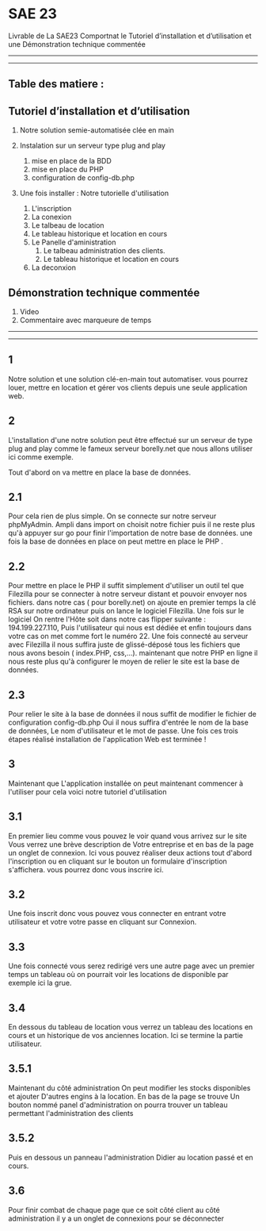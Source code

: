 # SAE 23

Livrable de La SAE23 Comportnat le Tutoriel d’installation et d’utilisation et une Démonstration technique commentée

-------
-------

## Table des matiere :

## Tutoriel d’installation et d’utilisation

1. Notre solution semie-automatisée clée en main
2. Instalation sur un serveur type plug and play
   1. mise en place de la BDD
   2. mise en place du PHP
   3. configuration de config-db.php

3. Une fois installer : Notre tutorielle d'utilisation
   1. L'inscription
   2. La conexion
   3. Le talbeau de location
   4. Le tableau historique et location en cours
   5. Le Panelle d'aministration
      1. Le talbeau administration des clients.
      2. Le tableau historique et location en cours
   6. La deconxion

## Démonstration technique commentée

1. Video
2. Commentaire avec marqueure de temps

-------
-------

## 1 

Notre solution et une solution clé-en-main tout automatiser.  vous pourrez louer, mettre en location et gérer vos clients  depuis une seule application web.

## 2 

L'installation d'une notre solution  peut être effectué  sur un serveur de type plug and play comme le fameux serveur borelly.net  que nous allons utiliser ici comme exemple.

Tout d'abord on va mettre en place la base de données.

## 2.1

Pour cela rien de plus simple. On se connecte sur notre serveur phpMyAdmin. Ampli dans  import on choisit notre fichier puis il ne reste plus qu'à appuyer sur go pour finir l'importation de notre base de données.  une fois la base de données en place on peut mettre en place le PHP .

## 2.2

Pour mettre en place le PHP il suffit simplement d'utiliser un outil tel que Filezilla pour se connecter à notre serveur distant et pouvoir envoyer nos fichiers.  dans notre cas ( pour borelly.net)  on ajoute en premier temps la clé RSA sur notre ordinateur puis on lance  le logiciel Filezilla. Une fois sur le logiciel On rentre l'Hôte  soit  dans notre cas  flipper suivante : 194.199.227.110, Puis l'utilisateur qui nous est dédiée et enfin toujours dans votre cas on met comme fort le numéro 22. Une fois connecté au serveur avec Filezilla il nous suffira juste de glissé-déposé tous les fichiers que nous avons besoin ( index.PHP, css,...). maintenant que notre PHP en ligne  il nous reste plus qu'à configurer le moyen de relier le site est la base de données.

## 2.3

Pour relier le site à la base de données il nous suffit de modifier le fichier de configuration config-db.php Oui il nous suffira  d'entrée
le  nom de la base de données, Le nom d'utilisateur et le mot de passe. 
Une fois ces trois étapes réalisé installation de l'application Web est terminée !

## 3 

Maintenant que L'application installée on peut maintenant commencer à l'utiliser pour cela voici notre tutoriel d'utilisation

## 3.1

En premier lieu comme vous pouvez le voir quand vous arrivez sur le site Vous verrez une brève description de Votre entreprise  et en bas de la page un onglet de connexion. Ici vous pouvez réaliser deux actions tout d'abord l'inscription ou en cliquant sur le bouton un formulaire d'inscription s'affichera.  vous pourrez donc vous inscrire ici.

## 3.2

Une fois inscrit donc vous pouvez vous connecter en entrant votre utilisateur et votre votre passe en cliquant sur Connexion.

## 3.3

Une fois connecté vous serez redirigé vers une autre page avec un premier temps un tableau où on pourrait voir les locations de disponible par exemple ici la grue.

## 3.4

En dessous du tableau de location vous verrez un tableau des locations en cours et un historique de vos anciennes location. Ici se termine la partie utilisateur.

## 3.5.1

Maintenant du côté  administration On peut modifier les stocks disponibles et ajouter D'autres engins à la location. En bas de la page se trouve Un bouton nommé panel d'administration on pourra trouver un tableau permettant l'administration des clients

## 3.5.2

Puis en dessous un panneau l'administration Didier au location passé et en cours.

## 3.6

Pour finir combat de chaque page que ce soit côté client au côté administration il y a un onglet de connexions pour se déconnecter
